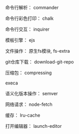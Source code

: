 
命令行解析： commander 

命令行彩色打印： chalk 
 
命令行交互： inquirer 

模板引擎： ejs 

文件操作： 原生fs模块, fs-extra 

git仓库下载： download-git-repo 

压缩包： compressing 

execa 

语义化版本操作： semver 

网络请求： node-fetch 

缓存： lru-cache 

打开编辑器： launch-editor 


